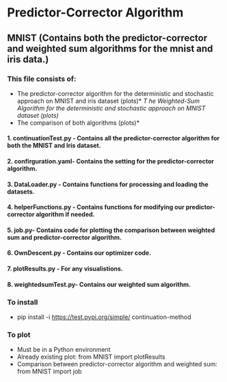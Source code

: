 # Predictor-Corrector Algorithm
## MNIST (Contains both the predictor-corrector and weighted sum algorithms for the mnist and iris data.)
### This file consists of: 
* The predictor-corrector algorithm for the deterministic and stochastic approach on MNIST and iris dataset (plots)*
*T he Weighted-Sum Algorithm for the deterministic and stochastic approach on MNIST dataset (plots)*
* The comparison of both algorithms (plots)*

#### 1. continuationTest.py - Contains all the predictor-corrector algorithm for both the MNIST and Iris dataset.
#### 2. confirguration.yaml- Contains the setting for the predictor-corrector algorithm.
#### 3. DataLoader.py - Contains functions for processing and loading the datasets.
#### 4. helperFunctions.py - Contains functions for modifying our predictor-corrector algorithm if needed.
#### 5. job.py- Contains code for plotting the comparison between weighted sum and predictor-corrector algorithm.
#### 6. OwnDescent.py - Contains our optimizer code.
#### 7. plotResults.py - For any visualistions.
#### 8. weightedsumTest.py- Contains our weighted sum algorithm.

### To install

* pip install -i https://test.pypi.org/simple/ continuation-method

### To plot
* Must be in a Python environment
* Already existing plot: from MNIST import plotResults
* Comparison between predictor-corrector algorithm and weighted sum: from MNIST import job
